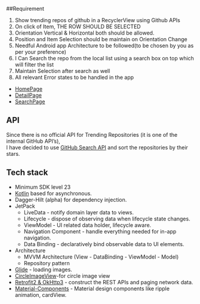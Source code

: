 ##Requirement 
1. Show trending repos of github in a
   RecyclerView using Github APIs
2. On click of Item, THE ROW SHOULD BE
   SELECTED
3. Orientation Vertical & Horizontal both
   should be allowed.
4. Position and Item Selection should be
   maintain on Orientation Change
5. Needful Android app Architecture to be
   followed(to be chosen by you as per your
   preference)
6. I Can Search the repo from the local list
   using a search box on top which will
   filter the list
7. Maintain Selection after search as well
8. All relevant Error states to be handled in
   the app

- [HomePage](https://github.com/fatehsinghsaini/GithubTrendingList/blob/master/device-2021-12-11-234522.png)
- [DetailPage](https://github.com/fatehsinghsaini/GithubTrendingList/blob/master/device-2021-12-11-234544.png)
- [SearchPage](https://github.com/fatehsinghsaini/GithubTrendingList/blob/master/device-2021-12-11-234611.png)

## API
Since there is no official API for Trending Repositories (it is one of the internal GitHub API’s),
<br />
I have decided to use [GitHub Search API](https://developer.github.com/v3/search/#search-repositories) and sort the repositories by their stars.

## Tech stack
- Minimum SDK level 23
- [Kotlin](https://kotlinlang.org/) based for asynchronous.
- Dagger-Hilt (alpha) for dependency injection.
- JetPack
  - LiveData - notify domain layer data to views.
  - Lifecycle - dispose of observing data when lifecycle state changes.
  - ViewModel - UI related data holder, lifecycle aware.
  - Navigation Component - handle everything needed for in-app navigation.
  - Data Binding - declaratively bind observable data to UI elements.
- Architecture
  - MVVM Architecture (View - DataBinding - ViewModel - Model)
  - Repository pattern
- [Glide](https://github.com/bumptech/glide) - loading images.
- [CircleImageView](https://github.com/hdodenhof/CircleImageView)-for circle image view   
- [Retrofit2 & OkHttp3](https://github.com/square/retrofit) - construct the REST APIs and paging network data.
- [Material-Components](https://github.com/material-components/material-components-android) - Material design components like ripple animation, cardView.


